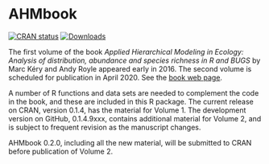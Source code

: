 AHMbook
=======

[![CRAN status](https://www.r-pkg.org/badges/version/AHMbook)](https://cran.r-project.org/web/packages/jagsUI/index.html)
[![Downloads](https://cranlogs.r-pkg.org/badges/last-month/AHMbook)](https://www.r-pkg.org/services)


The first volume of the book *Applied Hierarchical Modeling in Ecology: Analysis of distribution, abundance and species richness in R and BUGS* by Marc Kéry and Andy Royle appeared early in 2016. The second volume is scheduled for publication in April 2020. See the [book web page](http://www.mbr-pwrc.usgs.gov/pubanalysis/keryroylebook/).

A number of R functions and data sets are needed to complement the code in the book, and these are included in this R package. The current release on CRAN, version 0.1.4, has the material for Volume 1. The development version on GitHub, 0.1.4.9xxx, contains additional material for Volume 2, and is subject to frequent revision as the manuscript changes.

AHMbook 0.2.0, including all the new material, will be submitted to CRAN before publication of Volume 2.
